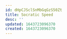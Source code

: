 ```yaml
---
id: dHpCJSclSnMbGqGzS50Zt
title: Socratic Speed
desc: ''
updated: 1643723096370
created: 1643723096370
---
```


